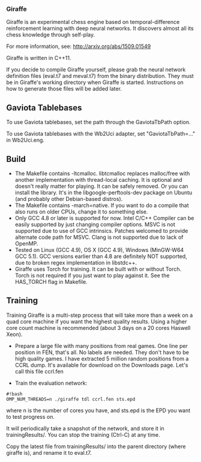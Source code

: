 ### Giraffe ###

Giraffe is an experimental chess engine based on temporal-difference reinforcement learning with deep neural networks. It discovers almost all its chess knowledge through self-play.

For more information, see: http://arxiv.org/abs/1509.01549

Giraffe is written in C++11.

If you decide to compile Giraffe yourself, please grab the neural network definition files (eval.t7 and meval.t7) from the binary distribution. They must be in Giraffe's working directory when Giraffe is started. Instructions on how to generate those files will be added later.

## Gaviota Tablebases ##
To use Gaviota tablebases, set the path through the GaviotaTbPath option.

To use Gaviota tablebases with the Wb2Uci adapter, set "GaviotaTbPath=..." in Wb2Uci.eng.

## Build ##
* The Makefile contains -ltcmalloc. libtcmalloc replaces malloc/free with another implementation with thread-local caching. It is optional and doesn't really matter for playing. It can be safely removed. Or you can install the library. It's in the libgoogle-perftools-dev package on Ubuntu (and probably other Debian-based distros).
* The Makefile contains -march=native. If you want to do a compile that also runs on older CPUs, change it to something else.
* Only GCC 4.8 or later is supported for now. Intel C/C++ Compiler can be easily supported by just changing compiler options. MSVC is not supported due to use of GCC intrinsics. Patches welcomed to provide alternate code path for MSVC. Clang is not supported due to lack of OpenMP.
* Tested on Linux (GCC 4.9), OS X (GCC 4.9), Windows (MinGW-W64 GCC 5.1). GCC versions earlier than 4.8 are definitely NOT supported, due to broken regex implementation in libstdc++.
* Giraffe uses Torch for training. It can be built with or without Torch. Torch is not required if you just want to play against it. See the HAS_TORCH flag in Makefile.

## Training ##
Training Giraffe is a multi-step process that will take more than a week on a quad core machine if you want the highest quality results. Using a higher core count machine is recommended (about 3 days on a 20 cores Haswell Xeon).

* Prepare a large file with many positions from real games. One line per position in FEN, that's all. No labels are needed. They don't have to be high quality games. I have extracted 5 million random positions from a CCRL dump. It's available for download on the Downloads page. Let's call this file ccrl.fen

* Train the evaluation network:

```
#!bash
OMP_NUM_THREADS=n ./giraffe tdl ccrl.fen sts.epd
```
where n is the number of cores you have, and sts.epd is the EPD you want to test progress on.

It will periodically take a snapshot of the network, and store it in trainingResults/. You can stop the training (Ctrl-C) at any time.

Copy the latest file from trainingResults/ into the parent directory (where giraffe is), and rename it to eval.t7.